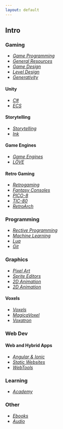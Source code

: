 ```yaml
---
layout: default
---
```


## Intro

### Gaming

* _[Game Programming](./pages/gamedev_game-programming.html)_
* _[General Resources](./pages/gamedev_general-resources.html)_
* _[Game Design](./pages/gamedesign_general-resources.html)_
* _[Level Design](./pages/gamedesign_level-design.html)_
* _[Generativity](./pages/gamedesign_generativity.html)_

#### Unity

* _[C#](./pages/gamedev_csharp.html)_
* _[ECS](./pages/unity_ecs.html)_

#### Storytelling

* _[Storytelling](./pages/gamedev_storytelling.html)_
* _[Ink](./pages/gamedev_storytelling_ink.html)_

#### Game Engines

* _[Game Engines](./pages/gamedev_gameengines.html)_
* _[LÖVE](./pages/gamedev_gameengines_love2d.html)_

#### Retro Gaming

* _[Retrogaming](./pages/retrogaming.html)_
* _[Fantasy Consoles](./pages/retrogaming_fantasy-consoles.html)_
* _[PICO-8](./pages/retrogaming_pico-8.html)_
* _[TIC-80](./pages/retrogaming_tic-80.html)_
* _[RetroArch](./pages/retrogaming_libretro.html)_

### Programming

* _[Rective Programming](./pages/programming_reactive-programming.html)_
* _[Machine Learning](./programming_machine-learning.html)_
* _[Lua](./pages/programming_lua.html)_
* _[Git](./pages/programming_git.html)_

### Graphics

* _[Pixel Art](./pages/graphics_pixel-art.html)_
* _[Sprite Editors](./pages/graphics_sprite-editors.html)_
* _[2D Animation](./pages/graphics_2d-animation.html)_
* _[2D Animation](./pages/graphics_3d-tools.html)_

#### Voxels

* _[Voxels](./pages/graphics_voxels_voxels.html)_
* _[MagicaVoxel](./pages/graphics_voxels_magicavoxel.html)_
* _[Voxatron](./pages/graphics_voxels_voxatron.html)_

### Web Dev

#### Web and Hybrid Apps

* _[Angular & Ionic](./pages/webdev_angular.html)_
* _[Static Websites](./pages/webdev_static-websites.html)_
* _[WebTools](./pages/webdev_webtools.html)_

### Learning

* _[Academy](./pages/learning_academy.html)_

### Other

* _[Ebooks](./pages/other-ebooks.html)_
* _[Audio](./pages/other_audio.html)_

